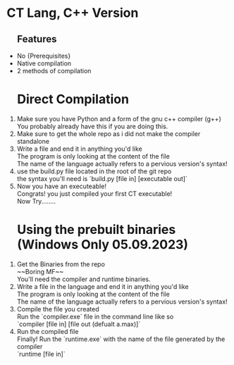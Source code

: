 # CT Lang, C++ Version
<ul>
<lh><h2>Features</h2></lh>
  <li>No {Prerequisites}</li>
  <li>Native compilation</li>
  <li>2 methods of compilation</li>
</ul>
<ol>
<lh><h1>Direct Compilation</h1></lh>
  <li>Make sure you have Python and a form of the gnu c++ compiler (g++)</li>
  You probably already have this if you are doing this.
  <li>Make sure to get the whole repo as i did not make the compiler standalone</li>
  <li>Write a file and end it in anything you'd like</li>
  The program is only looking at the content of the file<br>
  The name of the language actually refers to a pervious version's syntax!
  <li>use the build.py file located in the root of the git repo</li>
  the syntax you'll need is `build.py [file in] [executable out]`
  <li>Now you have an executeable!</li>
  Congrats! you just compiled your first CT executable!<br>
  Now Try........
</ol>
<ol>
<lh><h1>Using the prebuilt binaries (Windows Only 05.09.2023)</h1></lh>
  <li>Get the Binaries from the repo</li>
  ~~Boring MF~~<br>
  You'll need the compiler and runtime binaries.
  <li>Write a file in the language and end it in anything you'd like</li>
  The program is only looking at the content of the file<br>
  The name of the language actually refers to a pervious version's syntax!
  <li>Compile the file you created</li>
  Run the `compiler.exe` file in the command line like so<br>
  `compiler [file in] [file out (defualt a.max)]`
  <li>Run the compiled file</li>
  Finally! Run the `runtime.exe` with the name of the file generated by the compiler<br>
  `runtime [file in]`
</ol>